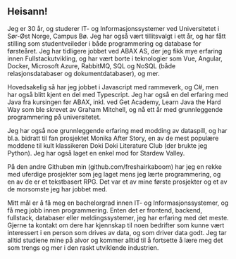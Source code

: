 ## Heisann!

Jeg er 30 år, og studerer IT- og Informasjonssystemer ved Universitetet i Sør-Øst Norge, Campus Bø. Jeg har også vært tillitsvalgt i ett år, og har fått stilling som studentveileder i både programmering og database for førsteåret. Jeg har tidligere jobbet ved ABAX AS, der jeg fikk mye erfaring innen Fullstackutvikling, og har vært borte i teknologier som Vue, Angular, Docker, Microsoft Azure, RabbitMQ, SQL og NoSQL (både relasjonsdatabaser og dokumentdatabaser), og mer.

Hovedsakelig så har jeg jobbet i Javascript med rammeverk, og C#, men har også blitt kjent en del med Typescript. Jeg har også en del erfaring med Java fra kursingen før ABAX, inkl. ved Get Academy, Learn Java the Hard Way som ble skrevet av Graham Mitchell, og nå ett år med grunnleggende programmering på universitetet.

Jeg har også noe grunnleggende erfaring med modding av dataspill, og har bl.a. bidratt til fan prosjektet Monika After Story, en av de mest populære moddene til kult klassikeren Doki Doki Literature Club (der brukte jeg Python). Jeg har også laget en enkel mod for Stardew Valley.

På den andre Githuben min (github.com/freshairkaboom) har jeg en rekke med uferdige prosjekter som jeg laget mens jeg lærte programmering, og en av de er et tekstbasert RPG. Det var et av mine første prosjekter og et av de morsomste jeg har jobbet med.

Mitt mål er å få meg en bachelorgrad innen IT- og Informasjonssystemer, og få meg jobb innen programmering. Enten det er frontend, backend, fullstack, databaser eller meldingssystemer, jeg har erfaring med det meste. Gjerne ta kontakt om dere har kjennskap til noen bedrifter som kunne vært interessert i en person som drives av data, og som driver data godt. Jeg tar alltid studiene mine på alvor og kommer alltid til å fortsette å lære meg det som trengs og mer i den raskt utviklende industrien.

<!--
**Lars263506/Lars263506** is a ✨ _special_ ✨ repository because its `README.md` (this file) appears on your GitHub profile.

Here are some ideas to get you started:

- 🔭 I’m currently working on ...
- 🌱 I’m currently learning ...
- 👯 I’m looking to collaborate on ...
- 🤔 I’m looking for help with ...
- 💬 Ask me about ...
- 📫 How to reach me: ...
- 😄 Pronouns: ...
- ⚡ Fun fact: ...
-->
